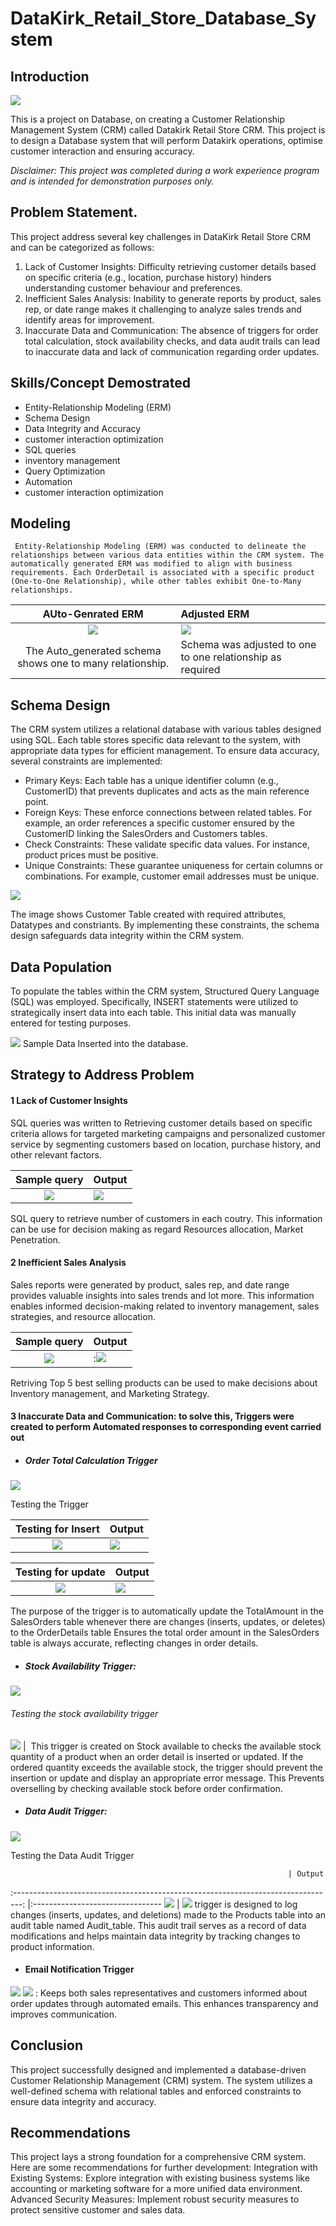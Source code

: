 # DataKirk_Retail_Store_Database_System
## Introduction 
![](https://github.com/Jejefunmi/DataKirk_Retail_Store_Database_System/blob/main/github%20intro%20page.jpg)

This is a project on Database, on creating a Customer Relationship Management System (CRM) called Datakirk Retail Store CRM. This project is to design a Database system that will perform Datakirk operations, optimise customer interaction and ensuring accuracy.

 *Disclaimer: This project was completed during a work experience program and is intended for demonstration purposes only.*

## Problem Statement.
This project address several key challenges in  DataKirk Retail Store CRM and can be categorized as follows:
1. Lack of Customer Insights:
Difficulty retrieving customer details based on specific criteria (e.g., location, purchase history) hinders understanding customer behaviour and preferences.
2. Inefficient Sales Analysis:
Inability to generate reports by product, sales rep, or date range makes it challenging to analyze sales trends and identify areas for improvement.
3. Inaccurate Data and Communication:
The absence of triggers for order total calculation, stock availability checks, and data audit trails can lead to inaccurate data and lack of communication regarding order updates.

## Skills/Concept Demostrated
 * Entity-Relationship Modeling (ERM)
 * Schema Design
 * Data Integrity and Accuracy
 * customer interaction optimization
 * SQL queries
 * inventory management
 * Query Optimization
 * Automation
 * customer interaction optimization


## Modeling
     Entity-Relationship Modeling (ERM) was conducted to delineate the relationships between various data entities within the CRM system. The automatically generated ERM was modified to align with business requirements. Each OrderDetail is associated with a specific product (One-to-One Relationship), while other tables exhibit One-to-Many relationships.


AUto-Genrated ERM		                                                              |	Adjusted ERM
:--------------------------------------------------------------------------------:    |:--------------------------------
![](https://github.com/Jejefunmi/DataKirk_Retail_Store_Database_System/blob/main/Generated_Schema_relationship_design.png) |	![](https://github.com/Jejefunmi/DataKirk_Retail_Store_Database_System/blob/main/Modified_Schema_relationship_design.png)
The Auto_generated schema shows one to many relationship.                             | Schema was adjusted to one to one relationship as required


## Schema Design
The CRM system utilizes a relational database with various tables designed using SQL. Each table stores specific data relevant to the system, with appropriate data types for efficient management.
To ensure data accuracy, several constraints are implemented:
* Primary Keys: Each table has a unique identifier column (e.g., CustomerID) that prevents duplicates and acts as the main reference point.
* Foreign Keys: These enforce connections between related tables. For example, an order references a specific customer ensured by the CustomerID linking the SalesOrders and Customers tables.
* Check Constraints: These validate specific data values. For instance, product prices must be positive.
* Unique Constraints: These guarantee uniqueness for certain columns or combinations. For example, customer email addresses must be unique.

![](https://github.com/Jejefunmi/DataKirk_Retail_Store_Database_System/blob/main/Customer_Table.png)

The image shows Customer Table created with required attributes, Datatypes and constriants.
By implementing these constraints, the schema design safeguards data integrity within the CRM system.

## Data Population
To populate the tables within the CRM system, Structured Query Language (SQL) was employed. Specifically, INSERT statements were utilized to strategically insert data into each table. This initial data was manually entered for testing purposes. 

![](https://github.com/Jejefunmi/DataKirk_Retail_Store_Database_System/blob/main/Sample_data_insert.png)
Sample Data Inserted into the database.


## Strategy to Address Problem 
 #### 1	Lack of Customer Insights
SQL queries was written to Retrieving customer details based on specific criteria allows for targeted marketing campaigns and personalized customer service by segmenting customers based on location, purchase history, and other relevant factors. 

Sample query                                                                                                               |	Output
:--------------------------------------------------------------------------------:                                         |:--------------------------------
![](https://github.com/Jejefunmi/DataKirk_Retail_Store_Database_System/blob/main/customer_by_country_query.jpg.png)        |	![](https://github.com/Jejefunmi/DataKirk_Retail_Store_Database_System/blob/main/customer_by_country_result.jpg)

SQL query to retrieve number of customers in each coutry. This information can be use for decision making as regard Resources allocation, Market Penetration.

 #### 2	Inefficient Sales Analysis
Sales reports were generated by product, sales rep, and date range provides valuable insights into sales trends and lot more. This information enables informed decision-making related to inventory management, sales strategies, and resource allocation.

Sample query                                                                                                               |	Output
:------------------------------------------------------------------------------------------------------------------------: |:--------------------------------
![](https://github.com/Jejefunmi/DataKirk_Retail_Store_Database_System/blob/main/Top_5_best_selling_products_query.jpg.png)|:![](https://github.com/Jejefunmi/DataKirk_Retail_Store_Database_System/blob/main/Top_5_best_selling_products_result.jpg)

Retriving Top 5 best selling products can be used to make decisions about Inventory management, and Marketing Strategy.

#### 3 Inaccurate Data and Communication: to solve this, Triggers were created to perform Automated responses to corresponding event carried out
* ##### Order Total Calculation Trigger
![](https://github.com/Jejefunmi/DataKirk_Retail_Store_Database_System/blob/main/Total_amount_recalculate_trigger.png)

Testing the Trigger 

Testing for Insert                                                                    |	Output
:--------------------------------------------------------------------------------:    |:--------------------------------
![](https://github.com/Jejefunmi/DataKirk_Retail_Store_Database_System/blob/main/Total_amount_recalculate_trigger_query.png) |	![](https://github.com/Jejefunmi/DataKirk_Retail_Store_Database_System/blob/main/Total_amount_recalculate_trigger_inserted_Query.png)


 Testing for update                                                                   |	Output
:--------------------------------------------------------------------------------:    |:--------------------------------
![](https://github.com/Jejefunmi/DataKirk_Retail_Store_Database_System/blob/main/Total_amount_recalculate_trigger_update_query.png) |	![](https://github.com/Jejefunmi/DataKirk_Retail_Store_Database_System/blob/main/Total_amount_recalculate_trigger_update_query_result.png)

 The purpose of the trigger is to automatically update the TotalAmount  in the SalesOrders table whenever there are changes (inserts, updates, or deletes) to the OrderDetails table Ensures the total order amount in the SalesOrders table is always accurate, reflecting changes in order details.

* ##### Stock Availability Trigger: 

![](https://github.com/Jejefunmi/DataKirk_Retail_Store_Database_System/blob/main/Check_StockAvailable_table_Trigger.png)

###### Testing the stock availability trigger

![](https://github.com/Jejefunmi/DataKirk_Retail_Store_Database_System/blob/main/Check_StockAvailable_table_Trigger_Result.png) |	![]()
This trigger is created on Stock available to checks the available stock quantity of a product when an order detail is inserted or updated. If the ordered quantity exceeds the available stock, the trigger should prevent the insertion or update and display an appropriate error message. This  Prevents overselling by checking available stock before order confirmation. 

* ##### Data Audit Trigger:
![](https://github.com/Jejefunmi/DataKirk_Retail_Store_Database_System/blob/main/Product_Audit_Table_Trigger.png)

Testing the Data Audit Trigger

	                                                              |	Output
:--------------------------------------------------------------------------------:    |:--------------------------------
![](https://github.com/Jejefunmi/DataKirk_Retail_Store_Database_System/blob/main/Product_Audit_Table_Trigger_Test.png) |	![](https://github.com/Jejefunmi/DataKirk_Retail_Store_Database_System/blob/main/Product_Audit_Table_Trigger_Test_Result.png)
 trigger is designed to log changes (inserts, updates, and deletions) made to the Products table into an audit table named Audit_table. This audit trail serves as a record of data modifications and helps maintain data integrity by tracking changes to product information.

* #### Email Notification Trigger
![](https://github.com/Jejefunmi/DataKirk_Retail_Store_Database_System/blob/main/Email_Notification_Trigger.png)
![](https://github.com/Jejefunmi/DataKirk_Retail_Store_Database_System/blob/main/Email_Notification_Trigger2.png)
: Keeps both sales representatives and customers informed about order updates through automated emails. This enhances transparency and improves communication.



## Conclusion
This project successfully designed and implemented a database-driven Customer Relationship Management (CRM) system. The system utilizes a well-defined schema with relational tables and enforced constraints to ensure data integrity and accuracy.

## Recommendations
This project lays a strong foundation for a comprehensive CRM system. Here are some recommendations for further development:
Integration with Existing Systems: Explore integration with existing business systems like accounting or marketing software for a more unified data environment.
Advanced Security Measures: Implement robust security measures to protect sensitive customer and sales data.












[def]: https://raw.githubusercontent.com/Jejefunmi/DataKirk_Retail_Store_Database_System/main/github%20intro%20page.webp